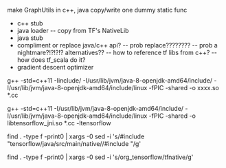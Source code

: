 make GraphUtils in c++, java
copy/write one dummy static func



- c++ stub
- java loader -- copy from TF's NativeLib
- java stub
- compliment or replace java/c++ api?
 -- prob replace????????
  -- prob a nightmare?!?!?!? alternatives??
 -- how to reference tf libs from c++?
   -- how does tf_scala do it?
- gradient descent optimizer


g++ -std=c++11 -Iinclude/ -I/usr/lib/jvm/java-8-openjdk-amd64/include/ -I/usr/lib/jvm/java-8-openjdk-amd64/include/linux -fPIC -shared  -o xxxx.so *.cc

g++ -std=c++11 -I/usr/lib/jvm/java-8-openjdk-amd64/include/ -I/usr/lib/jvm/java-8-openjdk-amd64/include/linux -fPIC -shared  -o libtensorflow_jni.so *.cc -ltensorflow


find . -type f -print0 | xargs -0 sed -i 's/#include "tensorflow\/java\/src\/main\/native\//#include "/g'

find . -type f -print0 | xargs -0 sed -i 's/org_tensorflow/tfnative/g'
